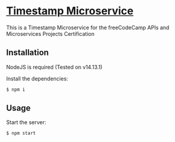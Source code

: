 # [Timestamp Microservice](https://www.freecodecamp.org/learn/apis-and-microservices/apis-and-microservices-projects/timestamp-microservice)

This is a Timestamp Microservice for the freeCodeCamp APIs and Microservices Projects Certification

## Installation

NodeJS is required (Tested on v14.13.1)

Install the dependencies:

```sh
$ npm i
```

## Usage

Start the server:

```sh
$ npm start
```
